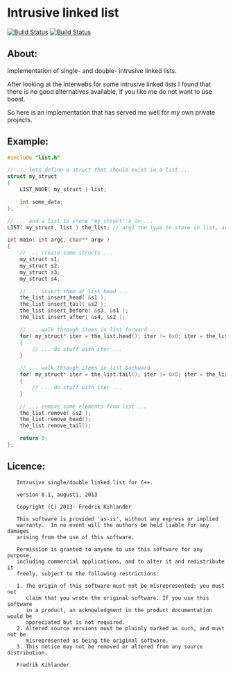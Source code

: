 # Intrusive linked list

[![Build Status](https://travis-ci.org/wc-duck/intrusive_list.svg?branch=master)](https://travis-ci.org/wc-duck/intrusive_list)
[![Build Status](https://ci.appveyor.com/api/projects/status/s5faxb2u8571s5xf)](https://ci.appveyor.com/project/wc-duck/intrusive-list)

## About:
Implementation of single- and double- intrusive linked lists.

After looking at the interwebs for some intrusive linked lists I found that there is no good alternatives 
available, if you like me do not want to use boost.

So here is an implementation that has served me well for my own private projects.

## Example:

```c++
#include "list.h"

// ... lets define a struct that should exist in a list ...
struct my_struct
{
	LIST_NODE( my_struct ) list;

	int some_data;
};

// ... and a list to store "my_struct":s in ...
LIST( my_struct, list ) the_list; // arg1 the type to store in list, arg2 name of member in my_struct to use for list.

int main( int argc, char** argv )
{
	// ... create some structs ...
	my_struct s1;
	my_struct s2;
	my_struct s3;
	my_struct s4;

	// ... insert them at list head ...
	the_list.insert_head( &s1 );
	the_list.insert_tail( &s2 );
	the_list.insert_before( &s3, &s1 );
	the_list.insert_after( &s4, &s2 );

	// ... walk through items in list forward ...
	for( my_struct* iter = the_list.head(); iter != 0x0; iter = the_list.next( iter ) )
	{
		// ... do stuff with iter ...
	}

	// ... walk through items in list backward ...
	for( my_struct* iter = the_list.tail(); iter != 0x0; iter = the_list.prev( iter ) )
	{
		// ... do stuff with iter ...
	}

	// ... remove some elements from list ...
	the_list.remove( &s2 );
	the_list.remove_head();
	the_list.remove_tail();

	return 0;
};

```

## Licence:

```
   Intrusive single/double linked list for C++.

   version 0.1, augusti, 2013

   Copyright (C) 2013- Fredrik Kihlander

   This software is provided 'as-is', without any express or implied
   warranty.  In no event will the authors be held liable for any damages
   arising from the use of this software.

   Permission is granted to anyone to use this software for any purpose,
   including commercial applications, and to alter it and redistribute it
   freely, subject to the following restrictions:

   1. The origin of this software must not be misrepresented; you must not
      claim that you wrote the original software. If you use this software
      in a product, an acknowledgment in the product documentation would be
      appreciated but is not required.
   2. Altered source versions must be plainly marked as such, and must not be
      misrepresented as being the original software.
   3. This notice may not be removed or altered from any source distribution.

   Fredrik Kihlander
```

